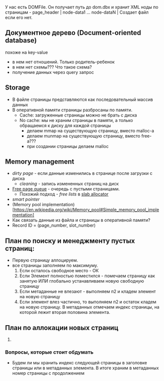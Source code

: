 У нас есть DOMFile. Он получает путь до dom.dbx и хранит XML ноды по страницам - page_header | node-data1 ... node-dataN |
Создает файл если его нет.

## Документное дерево (Document-oriented database)
похоже на key-value
- в нем нет отношений. Только родитель-ребенок
- в нем нет схемы??? Что такое схема?
- получение данных через query запрос

## Storage
- В файле страницы представляются как последовательный массив данных
- В оперативной памяти страницы разбросаны по памяти. 
  - Cache: загруженные страницы можно не брать с диска
  - No cache: мы не храним страницы в памяти, а только обращаемся к диску для каждой страницы
    - делаем mmap на существующую страницу, вместо malloc-а
    - делаем munmap на существующую страницу, вместо free-а???
    - при создании страницы делаем malloc
  

## Memory management
- *dirty page* - если данные изменились в странице после загрузки с диска
  - *cleaning* - запись измененных страниц на диск
- [Free page queue](https://en.wikipedia.org/wiki/Page_replacement_algorithm) - очередь с пустыми страницами. 
  - Похожий подход - *free lists* в [slab allocator](https://en.wikipedia.org/wiki/Slab_allocation)
- *smart pointer*
- (Memory pool implementation)[https://en.wikipedia.org/wiki/Memory_pool#Simple_memory_pool_implementation]
- Как связать данные из файла и страницы в оперативной памяти?
- Record ID = (page_number, slot_number)


## План по поиску и менеджменту пустых страниц:
- Первую страницу аллоцируем.
- все страницы заполняем по максимуму.
  1. Если осталось свободное место - ОК
  2. Если Элемент полностью поместился - помечаем страницу как занятую ИЛИ глобально устанавливаем новую свободную страницу
  3. Если метаданные не влезают - выполняем п2 и кладем элемент на новую страницу
  4. Если элемент влез частично, то выполняем п2 и остаток кладем на новую страницу. В метаданных отмечаем индекс страницы, на которой лежит вторая половина элемента.

## План по аллокации новых страниц
1. 


### Вопросы, которые стоит обдумать
- Будем ли мы хранить индекс следующей страницы в заголовке страницы или в метаданных элемента. В итоге храним в метаданных номер страницы с продолжением
